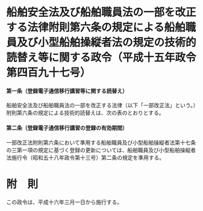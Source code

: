 # 船舶安全法及び船舶職員法の一部を改正する法律附則第六条の規定による船舶職員及び小型船舶操縦者法の規定の技術的読替え等に関する政令（平成十五年政令第四百九十七号）
#### 第一条（登録電子通信移行講習等に関する読替え）
船舶安全法及び船舶職員法の一部を改正する法律（以下「一部改正法」という。）附則第六条の規定による技術的読替えは、次の表のとおりとする。
#### 第二条（登録電子通信移行講習の登録の有効期間）
一部改正法附則第六条において準用する船舶職員及び小型船舶操縦者法第十七条の三第一項の規定に基づく登録の更新については、船舶職員及び小型船舶操縦者法施行令（昭和五十八年政令第十三号）第二条の規定を準用する。
# 附　則
この政令は、平成十六年三月一日から施行する。

